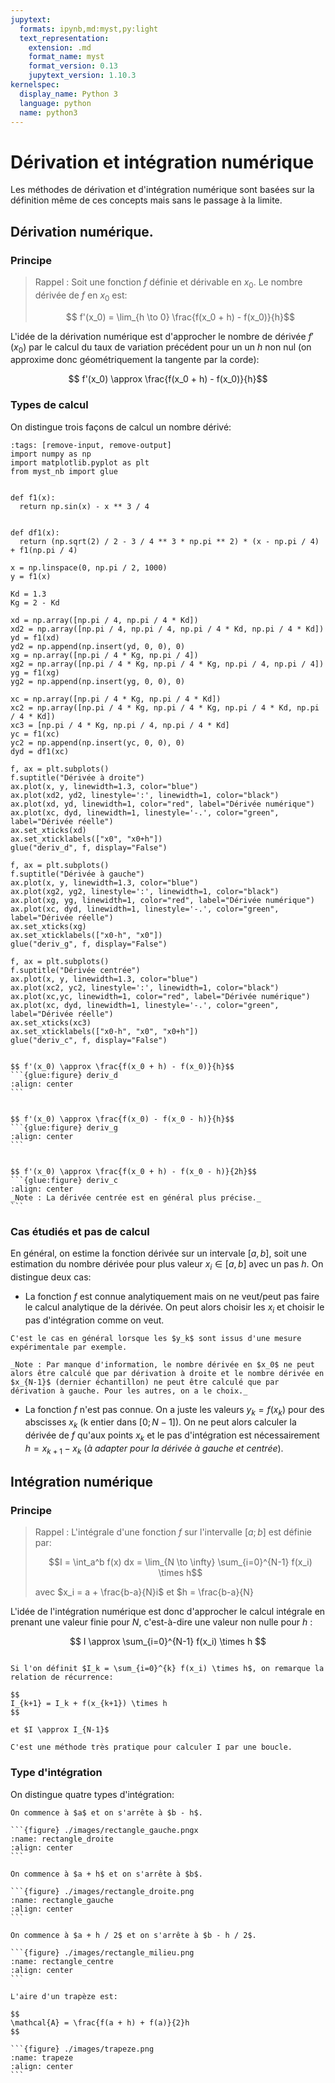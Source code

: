 ```yaml
---
jupytext:
  formats: ipynb,md:myst,py:light
  text_representation:
    extension: .md
    format_name: myst
    format_version: 0.13
    jupytext_version: 1.10.3
kernelspec:
  display_name: Python 3
  language: python
  name: python3
---
```


# Dérivation et intégration numérique

Les méthodes de dérivation et d'intégration numérique sont basées sur la définition même de ces concepts mais sans le passage à la limite.

## Dérivation numérique.

### Principe
> Rappel : Soit une fonction $f$ définie et dérivable en $x_0$. Le nombre dérivée de $f$ en $x_0$ est:
> 
> $$ f'(x_0) = \lim_{h \to 0} \frac{f(x_0 + h) - f(x_0)}{h}$$

L'idée de la dérivation numérique est d'approcher le nombre de dérivée $f'(x_0)$ par le calcul du taux de variation précédent pour un un $h$ non nul (on approxime donc géométriquement la tangente par la corde):

$$ f'(x_0) \approx \frac{f(x_0 + h) - f(x_0)}{h}$$

### Types de calcul
On distingue trois façons de calcul un nombre dérivé:

```{code-cell}
:tags: [remove-input, remove-output]
import numpy as np
import matplotlib.pyplot as plt
from myst_nb import glue


def f1(x):
  return np.sin(x) - x ** 3 / 4


def df1(x):
  return (np.sqrt(2) / 2 - 3 / 4 ** 3 * np.pi ** 2) * (x - np.pi / 4) + f1(np.pi / 4)

x = np.linspace(0, np.pi / 2, 1000)
y = f1(x)

Kd = 1.3
Kg = 2 - Kd

xd = np.array([np.pi / 4, np.pi / 4 * Kd])
xd2 = np.array([np.pi / 4, np.pi / 4, np.pi / 4 * Kd, np.pi / 4 * Kd])
yd = f1(xd)
yd2 = np.append(np.insert(yd, 0, 0), 0)
xg = np.array([np.pi / 4 * Kg, np.pi / 4])
xg2 = np.array([np.pi / 4 * Kg, np.pi / 4 * Kg, np.pi / 4, np.pi / 4])
yg = f1(xg)
yg2 = np.append(np.insert(yg, 0, 0), 0)

xc = np.array([np.pi / 4 * Kg, np.pi / 4 * Kd])
xc2 = np.array([np.pi / 4 * Kg, np.pi / 4 * Kg, np.pi / 4 * Kd, np.pi / 4 * Kd])
xc3 = [np.pi / 4 * Kg, np.pi / 4, np.pi / 4 * Kd]
yc = f1(xc)
yc2 = np.append(np.insert(yc, 0, 0), 0)
dyd = df1(xc)

f, ax = plt.subplots()
f.suptitle("Dérivée à droite")
ax.plot(x, y, linewidth=1.3, color="blue")
ax.plot(xd2, yd2, linestyle=':', linewidth=1, color="black")
ax.plot(xd, yd, linewidth=1, color="red", label="Dérivée numérique")
ax.plot(xc, dyd, linewidth=1, linestyle='-.', color="green", label="Dérivée réelle")
ax.set_xticks(xd)
ax.set_xticklabels(["x0", "x0+h"])
glue("deriv_d", f, display="False")

f, ax = plt.subplots()
f.suptitle("Dérivée à gauche")
ax.plot(x, y, linewidth=1.3, color="blue")
ax.plot(xg2, yg2, linestyle=':', linewidth=1, color="black")
ax.plot(xg, yg, linewidth=1, color="red", label="Dérivée numérique")
ax.plot(xc, dyd, linewidth=1, linestyle='-.', color="green", label="Dérivée réelle")
ax.set_xticks(xg)
ax.set_xticklabels(["x0-h", "x0"])
glue("deriv_g", f, display="False")

f, ax = plt.subplots()
f.suptitle("Dérivée centrée")
ax.plot(x, y, linewidth=1.3, color="blue")
ax.plot(xc2, yc2, linestyle=':', linewidth=1, color="black")
ax.plot(xc,yc, linewidth=1, color="red", label="Dérivée numérique")
ax.plot(xc, dyd, linewidth=1, linestyle='-.', color="green", label="Dérivée réelle")
ax.set_xticks(xc3)
ax.set_xticklabels(["x0-h", "x0", "x0+h"])
glue("deriv_c", f, display="False")
```


````{tabbed} Dérivée à droite

$$ f'(x_0) \approx \frac{f(x_0 + h) - f(x_0)}{h}$$
```{glue:figure} deriv_d
:align: center
```
````

````{tabbed} Dérivée à gauche

$$ f'(x_0) \approx \frac{f(x_0) - f(x_0 - h)}{h}$$
```{glue:figure} deriv_g
:align: center
```
````

````{tabbed} Dérivée centrée

$$ f'(x_0) \approx \frac{f(x_0 + h) - f(x_0 - h)}{2h}$$
```{glue:figure} deriv_c
:align: center
_Note : La dérivée centrée est en général plus précise._
```
````

### Cas étudiés et pas de calcul
En général, on estime la fonction dérivée sur un intervale $[a,b]$, soit une estimation du nombre dérivée pour plus valeur $x_i \in [a,b]$ avec un pas $h$. On distingue deux cas:
* La fonction $f$ est connue analytiquement mais on ne veut/peut pas faire le calcul analytique de la dérivée. On peut alors choisir les $x_i$ et choisir le pas d'intégration comme on veut.
```{margin} Cas des valeurs discrètes
C'est le cas en général lorsque les $y_k$ sont issus d'une mesure expérimentale par exemple.

_Note : Par manque d'information, le nombre dérivée en $x_0$ ne peut alors être calculé que par dérivation à droite et le nombre dérivée en $x_{N-1}$ (dernier échantillon) ne peut être calculé que par dérivation à gauche. Pour les autres, on a le choix._
```
* La fonction $f$ n'est pas connue. On a juste les valeurs $y_k = f(x_k)$ pour des abscisses $x_k$ (k entier dans $[0;N-1]$). On ne peut alors calculer la dérivée de $f$ qu'aux points $x_k$ et le pas d'intégration est nécessairement $h = x_{k+1} - x_k$ (_à adapter pour la dérivée à gauche et centrée_).


## Intégration numérique
### Principe
> Rappel : L'intégrale d'une fonction $f$ sur l'intervalle $[a; b]$ est définie par:
>
> $$I = \int_a^b f(x) dx = \lim_{N \to \infty} \sum_{i=0}^{N-1} f(x_i) \times h$$
>
> avec $x_i = a + \frac{b-a}{N}i$ et $h = \frac{b-a}{N}

L'idée de l'intégration numérique est donc d'approcher le calcul intégrale en prenant une valeur finie pour $N$, c'est-à-dire une valeur non nulle pour $h$ :

$$
I \approx \sum_{i=0}^{N-1} f(x_i) \times h
$$

```{topic} Relation de récurrence

Si l'on définit $I_k = \sum_{i=0}^{k} f(x_i) \times h$, on remarque la relation de récurrence:

$$
I_{k+1} = I_k + f(x_{k+1}) \times h
$$

et $I \approx I_{N-1}$

C'est une méthode très pratique pour calculer I par une boucle.
```

### Type d'intégration
On distingue quatre types d'intégration:

````{tabbed} Méthode des rectangles à droite
On commence à $a$ et on s'arrête à $b - h$.

```{figure} ./images/rectangle_gauche.pngx
:name: rectangle_droite
:align: center
```
````

````{tabbed} Méthode des rectangles à gauche
On commence à $a + h$ et on s'arrête à $b$.

```{figure} ./images/rectangle_droite.png
:name: rectangle_gauche
:align: center
```
````

````{tabbed} Méthode des rectangles centrés
On commence à $a + h / 2$ et on s'arrête à $b - h / 2$.

```{figure} ./images/rectangle_milieu.png
:name: rectangle_centre
:align: center
```
````

````{tabbed} Méthode des trapèzes
L'aire d'un trapèze est:

$$
\mathcal{A} = \frac{f(a + h) + f(a)}{2}h
$$

```{figure} ./images/trapeze.png
:name: trapeze
:align: center
```
````
